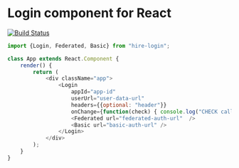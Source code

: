 # Login component for React




[![Build Status](https://travis-ci.org/HuygensING/hire-login.svg?branch=master)](https://travis-ci.org/HuygensING/hire-login)

```javascript
import {Login, Federated, Basic} from "hire-login";

class App extends React.Component {
	render() {
		return (
			<div className="app">
				<Login
					appId="app-id"
					userUrl="user-data-url"
					headers={{optional: "header"}}
					onChange={function(check) { console.log("CHECK callback!", check); }}>
					<Federated url="federated-auth-url"  />
					<Basic url="basic-auth-url" />
				</Login>
			</div>
		);
	}
}

```
